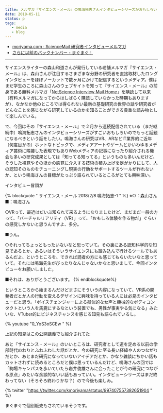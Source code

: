 ```yaml
---
title: メルマガ『サイエンス・メール』の鳴海拓志さんインタビューシリーズがおもしろい
date: 2018-05-11
status: p
tags:
   - media
   - blog
---
```


- [moriyama\.com : ScienceMail 研究者インタビューメルマガ](http://moriyama.com/sciencemail/)
- [さらに以前のバックナンバー \- まぐまぐ！](http://www.mag2.com/archives/P0003148/)

---

サイエンスライターの森山和道さんが発行している老舗メルマガ『サイエンス・メール』は、森山さんが注目するさまざまな分野の研究者を直接取材したロングインタビューをほぼノーカットで数ヶ月にかけて配信するというメディア。僕はまだ学生のころに森山さんのウェブサイトを知って『サイエンス・メール』の前身である無料メルマガ「[NetScience Interview Mail Home](http://www.moriyama.com/netscience/)」を購読して以来（有料メルマガになってからはしばらく購読していなかった時期もありますが）、なかなか他のところでは得られない最新の基礎研究の世界の話や研究者がどんなことを感じながら研究しているのかを知ることができる貴重な読み物として楽しんでいる。

で、今回はその『サイエンス・メール』で２月から連続配信されている（まだ継続中）鳴海拓志さんのインタビューシリーズがすごいおもしろいのでもっと話題になるべきという話をしたい。鳴海さんの研究はVR、ARなどIT業界的に近年（何度目かの）ホットなトピックで、メディアアートやゲームとかいわゆるメディア芸術に隣接した表現でもありWebメディアの記事になったり紹介される機会も多いの研究成果としては「知ってる知ってる」というものも多いんだけど、そうした視覚やそのほかの感覚に介入する技術の積み上げを足がかりにして、人の認知そのものをチューニングし現実の行動をサポートするツールが作れないか、という鳴海さんの目標がたっぷり語られているところがとても興味深い。

インタビュー冒頭が

{% blockquote " サイエンス・メール 2018/2/8 鳴海拓志-1 " %}
※○：森山さん ■：鳴海さん

○VRって、最近はだいぶ知られて来るようになりましたけど、まだまだ一般の方って、「バーチャルリアリティ（VR）」って、「おもしろ体験を作る物だ」ぐらいの感覚しかないと思うんですよ、多分。

■うん。

○それってちょっともったいないなと思っていて。その裏にある認知科学的な知見であるとか、あるいはそういうサイエンスにも踏み込んで行けるツールでもあるんだよ、というところを、できれば読者の方にも感じてもらいたいなと思っていて。それには鳴海先生がぴったりなんじゃないかなと思いまして、今回インタビューをお願いしました。

■それは、ありがとうございます。
{% endblockquote%}

というところから始まるんだけどまさにそういう内容になっていて、VR系の開発者だとか人の行動を変えるデザインに興味を持っている人には必見のインタビューだと思う。「ボイスチェンジャーによる擬似的な女声と機械的なボディコンタクトという人を馬鹿にするなという装置でも、男性が事実やる気になる」みたいな、VTuber的にビジネスチャンスを感じる知見も語られているし。

{% youtube "0_YoS3oSCEw " %}

上記の知見はこの公開講義でも紹介されてた

あと『サイエンス・メール』のいいところは、研究者として道を定める以前の学部時代のわりとふわふわした話だとか、今の研究に至る長い経緯や人のつながりだとか、あとまだ研究になっていないアイデアだとか、かなり雑談にちかい話もカットされずに読めるところだと僕は思っているんだけど、鳴海さんの回では「駒場キャンパスを歩いていたら岩井俊雄さんに会ったことが今の研究につながる原点」みたいな余談的ないい話もあっていい。インタビューシリーズはまだ終わってない（そろそろ終わりかな？）ので今後も楽しみ。

{% twitter "https://twitter.com/kmoriyama/status/997407557382651904 " %}

まぐまぐで個別販売もされているそうです。
